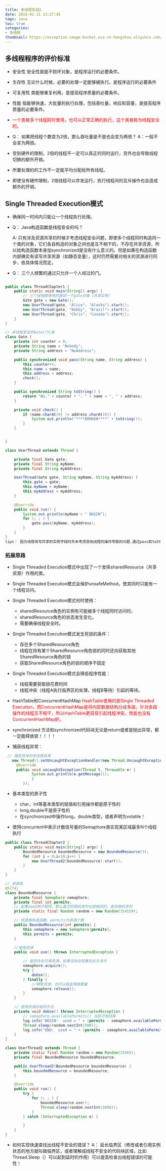 ```yaml
---
title: 多线程实战2
date: 2019-01-11 13:27:45
tags: Java
toc: true
categories:
- 多线程
thumbnail: https://exception-image-bucket.oss-cn-hangzhou.aliyuncs.com/155585698348364
---
```

## 多线程程序的评价标准

* 安全性
安全性就是不损坏对象，是程序运行的必要条件。

* 生存性
无论什么时候，必要的处理一定能够被执行。是程序运行的必要条件
* 可复用性
类能够重复利用，是提高程序质量的必要条件。

* 性能
指能够快速，大批量的执行处理，包括吞吐量，响应和容量，是提高程序质量的必要条件。

* <font color="red">一个类被多个线程同时使用，也可以正常正确的执行，这个类被称为线程安全的。</font>

* Q： 如果把线程个数变为2倍，那么吞吐量是不是也会变为两倍？
A：一般不会变为两倍。
 * 受到硬件的限制，2倍的线程不一定可以真正的同时运行，另外也会导致线程切换的额外开销。
 * 所要处理的的工作不一定能平均分配给所有线程。
 * 即使没有硬件限制，2倍线程可以并发运行，执行线程间的互斥操作也会造成额外的开销。
 
<!-- more -->
## Single Threaded Execution模式
* 确保同一时间内只能让一个线程执行处理。

* Q： Java构造函数是线程安全的吗？

  A:  只有涉及资源共享的时候才考虑线程安全问题，即使多个线程同时构造同一个类的对象，它们各自构造的对象之间也是互不相干的，不存在共享资源，所以给构造函数本身加synchronized是没有什么意义的。但是如果在构造函数内部确实有读写共享资源（如静态变量），这时仍然需要对相关的资源进行同步，依具体情况而定。

* Q： 三个人频繁的通过只允许一个人经过的门。

``` java

public class ThreadChapter1 {
    public static void main(String[] args) {
	    // 三个线程都使用的是同一个gate对象（共享实例）
        Gate gate = new Gate();
        new UserThread(gate, "Alice", "Alaska").start();
        new UserThread(gate, "Bobby", "Brazil").start();
        new UserThread(gate, "Chris", "Canada").start();
    }
}

// 非线程安全的Gate(门)类
class Gate {
    private int counter = 0;
    private String name = "Nobody";
    private String address = "NoAddress";

    public synchronized void pass(String name, String address) {
        this.counter++;
        this.name = name;
        this.address = address;
        check();
    }

    public synchronized String toString() {
        return "No." + counter + ": " + name + ", " + address;
    }

    private void check() {
        if (name.charAt(0) != address.charAt(0)) {
            System.out.println("****BROKEN****" + toString());
        }
    }


}

class UserThread extends Thread {

    private final Gate gate;
    private final String myName;
    private final String myAddress;

    UserThread(Gate gate, String myName, String myAddress) {
        this.gate = gate;
        this.myName = myName;
        this.myAddress = myAddress;
    }

    @Override
    public void run() {
        System.out.println(myName + " BEGIN");
        for (; ; ) {
            gate.pass(myName, myAddress);
        }
    }
}
tips： 因为线程改写共享的实例字段时并未考虑其他线程的操作导致的问题,通过pass和toString同步方法即可
```
### 拓展思路
* Single Threaded Execution模式中出现了一个发挥sharedResource（共享资源）作用的类。

* Single Threaded Execution模式会保护unsafeMethod，使其同时只能有一个线程访问。

* Single Threaded Execution模式何时使用：
  * sharedResource角色的实例有可能被多个线程同时访问时。
  * sharedResource角色的状态发生变化。
  * 需要确保线程安全时。
* Single Threaded Execution模式发生死锁的条件：
  * 存在多个SharedResource角色
  * 线程在持有某个SharedResource角色锁的同时还向获取其他SharedResource角色的锁
  * 获取SharedResource角色的锁的顺序不固定

* Single Threaded Execution模式会降低程序性能：
  * 线程需要获取锁花费时间
  * 线程冲突（线程A执行临界区的处理，线程B等待）引起的等待。

* HashTable和ConcurrentHashMap
<font color="red">HashTable使用的是Single Threaded Execution，而ConcurrentHashMap是将内部数据结构分成多段，针对各段操作的线程互不相干，所以HashTable更容易引起线程冲突，性能也没有ConcurrentHashMap好。</font>

* synchronized 方法和synchronized代码块无论是return或者是抛出异常，都一定能释放锁！！！！

* 捕获线程异常：
``` java
 // 捕获具体的多线程异常
   new Thread().setUncaughtExceptionHandler(new Thread.UncaughtExceptionHandler() {
     @Override
     public void uncaughtException(Thread t, Throwable e) {
            System.out.println(e.getMessage());
            }
        });
```

* 基本类型的原子性
  * char，int等基本类型的赋值和引用操作都是原子性的
  * long,double不是原子性的
  * 在synchronized中操作long，double类型，或者声明为volatile！
  
* 使用concurrent中表示计数信号量的Semaphore类实现某区域最多N个线程执行

``` java
public class ThreadChapter2 {
    public static void main(String[] args) {
        BoundedResource boundedResource = new BoundedResource(3);
        for (int i = 0;i<10;i++) {
            new UserThread2(boundedResource).start();
        }
    }
}

// 资源类
@Slf4j
class BoundedResource {
    private final Semaphore semaphore;
    private final int permits;
    // 如果seed种子相同，那么每次的随机序列也是相同的，是伪随机序列
    private static final Random random = new Random(314159);

    // 资源类构造函数，permits为资源个数
    public BoundedResource(int permits) {
        this.semaphore = new Semaphore(permits);
        this.permits = permits;
    }

    //使用资源
    public void use() throws InterruptedException {

        // 是否存在可用资源，如果没有会阻塞在此方法中
        semaphore.acquire();
        try {
            doUse();
        } finally {
            //释放资源，也可以指定释放数量
            semaphore.release();
        }
    }

    // 使用资源封装的方法
    private void doUse() throws InterruptedException {
        // semaphore.availablePermits() 当前可用线程
        log.info("BEGIN:  used = " + (permits - semaphore.availablePermits()));
        Thread.sleep(random.nextInt(500));
        log.info("END:  used = " + (permits - semaphore.availablePermits()));
    }
}

class UserThread2 extends Thread {
    private static final Random random = new Random(25565);
    private final BoundedResource boundedResource;

    public UserThread2(BoundedResource boundedResource) {
        this.boundedResource = boundedResource;
    }

    @Override
    public void run() {
        try {
            for (; ; ) {
                boundedResource.use();
                Thread.sleep(random.nextInt(3000));
            }
        } catch (InterruptedException e) {

        }
    }
}
```

* 如何实现快速查找出线程不安全的错误？
A： 延长临界区（修改或者引用实例状态的地方就叫做临界区，或者理解成线程不安全的代码块区域，比如Thread.Sleep（）可以起到延时的作用）可以提高检查出线程错误的可能性！